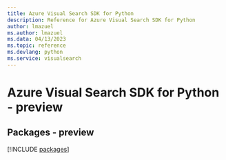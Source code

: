 ```yaml
---
title: Azure Visual Search SDK for Python
description: Reference for Azure Visual Search SDK for Python
author: lmazuel
ms.author: lmazuel
ms.data: 04/13/2023
ms.topic: reference
ms.devlang: python
ms.service: visualsearch
---
```

# Azure Visual Search SDK for Python - preview
## Packages - preview
[!INCLUDE [packages](visual-search-index.md)]
